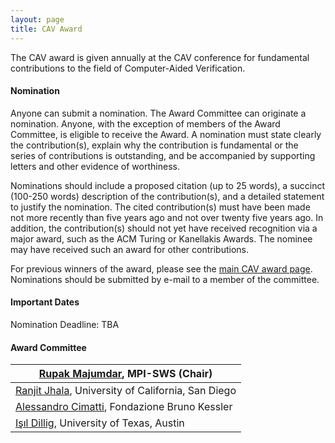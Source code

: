 ```yaml
---
layout: page
title: CAV Award
---
```

The CAV award is given annually at the CAV conference for fundamental contributions to the field of Computer-Aided Verification.

#### Nomination
Anyone can submit a nomination. The Award Committee can originate a nomination. Anyone, with the exception of members of the Award Committee, is eligible to receive the Award. A nomination must state clearly the contribution(s), explain why the contribution is fundamental or the series of contributions is outstanding, and be accompanied by supporting letters and other evidence of worthiness. 

Nominations should include a proposed citation (up to 25 words), a succinct (100-250 words) description of the contribution(s), and a detailed statement to justify the nomination. The cited contribution(s) must have been made not more recently than five years ago and not over twenty five years ago. In addition, the contribution(s) should not yet have received recognition via a major award, such as the ACM Turing or Kanellakis Awards. The nominee may have received such an award for other contributions.

For previous winners of the award, please see the [main CAV award page](https://i-cav.org/cav-award/). Nominations should be submitted by e-mail to a member of the committee.

#### Important Dates
Nomination Deadline: TBA

#### Award Committee
| [Rupak Majumdar](https://people.mpi-sws.org/~rupak/), MPI-SWS (Chair) |
|-----------------------------------------------------------------------|
|[Ranjit Jhala](https://ranjitjhala.github.io/), University of California, San Diego|
| [Alessandro Cimatti](https://dicenter.fbk.eu/contacts/alessandro-cimatti/), Fondazione Bruno Kessler |
| [Işıl Dillig](https://www.cs.utexas.edu/~isil/), University of Texas, Austin |